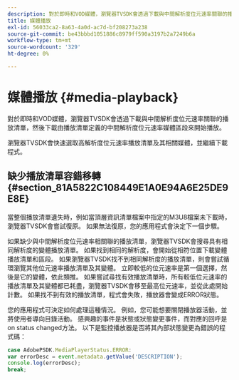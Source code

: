 ```yaml
---
description: 對於即時和VOD媒體，瀏覽器TVSDK會透過下載與中間解析度位元速率關聯的播放清單，然後下載由播放清單定義的中間解析度位元速率媒體區段來開始播放。
title: 媒體播放
exl-id: 56033ca2-8a63-4a0d-ac7d-bf208273a238
source-git-commit: be43bbbd1051886c8979ff590a3197b2a7249b6a
workflow-type: tm+mt
source-wordcount: '329'
ht-degree: 0%

---
```


# 媒體播放 {#media-playback}

對於即時和VOD媒體，瀏覽器TVSDK會透過下載與中間解析度位元速率關聯的播放清單，然後下載由播放清單定義的中間解析度位元速率媒體區段來開始播放。

瀏覽器TVSDK會快速選取高解析度位元速率播放清單及其相關媒體，並繼續下載程式。

## 缺少播放清單容錯移轉 {#section_81A5822C108449E1A0E94A6E25DE9E8E}

當整個播放清單遺失時，例如當頂層資訊清單檔案中指定的M3U8檔案未下載時，瀏覽器TVSDK會嘗試復原。 如果無法復原，您的應用程式會決定下一個步驟。

如果缺少與中間解析度位元速率相關聯的播放清單，瀏覽器TVSDK會搜尋具有相同解析度的變體播放清單。 如果找到相同的解析度，會開始從相符位置下載變體播放清單和區段。 如果瀏覽器TVSDK找不到相同解析度的播放清單，則會嘗試循環瀏覽其他位元速率播放清單及其變體。 立即較低的位元速率是第一個選擇，然後是它的變體，依此類推。 如果嘗試尋找有效播放清單時，所有較低位元速率的播放清單及其變體都已耗盡，瀏覽器TVSDK會移至最高位元速率，並從此處開始計數。 如果找不到有效的播放清單，程式會失敗，播放器會變成ERROR狀態。

您的應用程式可決定如何處理這種情況。 例如，您可能想要關閉播放器活動，並將使用者導向目錄活動。 感興趣的事件是狀態或狀態變更事件，而對應的回呼是on status changed方法。 以下是監控播放器是否將其內部狀態變更為錯誤的程式碼：

```js
case AdobePSDK.MediaPlayerStatus.ERROR:  
var errorDesc = event.metadata.getValue('DESCRIPTION'); 
console.log(errorDesc); 
break; 
```
